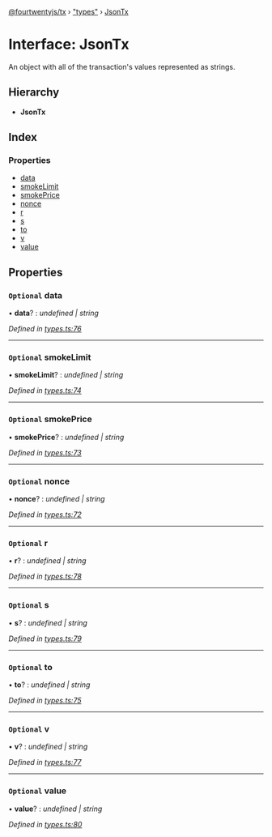 [@fourtwentyjs/tx](../README.md) › ["types"](../modules/_types_.md) › [JsonTx](_types_.jsontx.md)

# Interface: JsonTx

An object with all of the transaction's values represented as strings.

## Hierarchy

* **JsonTx**

## Index

### Properties

* [data](_types_.jsontx.md#optional-data)
* [smokeLimit](_types_.jsontx.md#optional-smokelimit)
* [smokePrice](_types_.jsontx.md#optional-smokeprice)
* [nonce](_types_.jsontx.md#optional-nonce)
* [r](_types_.jsontx.md#optional-r)
* [s](_types_.jsontx.md#optional-s)
* [to](_types_.jsontx.md#optional-to)
* [v](_types_.jsontx.md#optional-v)
* [value](_types_.jsontx.md#optional-value)

## Properties

### `Optional` data

• **data**? : *undefined | string*

*Defined in [types.ts:76](https://github.com/420integrated/fourtwentyjs-vm/blob/master/packages/tx/src/types.ts#L76)*

___

### `Optional` smokeLimit

• **smokeLimit**? : *undefined | string*

*Defined in [types.ts:74](https://github.com/420integrated/fourtwentyjs-vm/blob/master/packages/tx/src/types.ts#L74)*

___

### `Optional` smokePrice

• **smokePrice**? : *undefined | string*

*Defined in [types.ts:73](https://github.com/420integrated/fourtwentyjs-vm/blob/master/packages/tx/src/types.ts#L73)*

___

### `Optional` nonce

• **nonce**? : *undefined | string*

*Defined in [types.ts:72](https://github.com/420integrated/fourtwentyjs-vm/blob/master/packages/tx/src/types.ts#L72)*

___

### `Optional` r

• **r**? : *undefined | string*

*Defined in [types.ts:78](https://github.com/420integrated/fourtwentyjs-vm/blob/master/packages/tx/src/types.ts#L78)*

___

### `Optional` s

• **s**? : *undefined | string*

*Defined in [types.ts:79](https://github.com/420integrated/fourtwentyjs-vm/blob/master/packages/tx/src/types.ts#L79)*

___

### `Optional` to

• **to**? : *undefined | string*

*Defined in [types.ts:75](https://github.com/420integrated/fourtwentyjs-vm/blob/master/packages/tx/src/types.ts#L75)*

___

### `Optional` v

• **v**? : *undefined | string*

*Defined in [types.ts:77](https://github.com/420integrated/fourtwentyjs-vm/blob/master/packages/tx/src/types.ts#L77)*

___

### `Optional` value

• **value**? : *undefined | string*

*Defined in [types.ts:80](https://github.com/420integrated/fourtwentyjs-vm/blob/master/packages/tx/src/types.ts#L80)*
